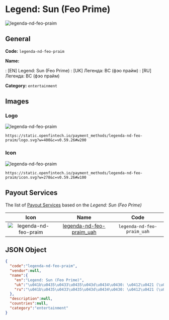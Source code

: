 
# Legend: Sun (Feo Prime) 
![legenda-nd-feo-praim](https://static.openfintech.io/payment_methods/legenda-nd-feo-praim/logo.svg?w=400&c=v0.59.26#w200)  

## General 
**Code:** `legenda-nd-feo-praim` 
 
**Name:** 
 
:	[EN] Legend: Sun (Feo Prime) 
:	[UK] Легенда: ВС (фэо прайм) 
:	[RU] Легенда: ВС (фэо прайм) 
 
**Category:** `entertainment` 
 

## Images 

### Logo 
![legenda-nd-feo-praim](https://static.openfintech.io/payment_methods/legenda-nd-feo-praim/logo.svg?w=400&c=v0.59.26#w200)  

```
https://static.openfintech.io/payment_methods/legenda-nd-feo-praim/logo.svg?w=400&c=v0.59.26#w200
```  

### Icon 
![legenda-nd-feo-praim](https://static.openfintech.io/payment_methods/legenda-nd-feo-praim/icon.svg?w=278&c=v0.59.26#w100)  

```
https://static.openfintech.io/payment_methods/legenda-nd-feo-praim/icon.svg?w=278&c=v0.59.26#w100
```  

## Payout Services 
 
The list of [Payout Services](/payout-services/) based on the _Legend: Sun (Feo Prime)_ 

|Icon|Name|Code| 
|:---:|:---:|:---:| 
|![legenda-nd-feo-praim](https://static.openfintech.io/payout_methods/legenda-nd-feo-praim/icon.svg?w=278&c=v0.59.26#w40) |[legenda-nd-feo-praim_uah](/payout-services/legenda-nd-feo-praim_uah/)|`legenda-nd-feo-praim_uah`| 
 

## JSON Object 

```json
{
  "code":"legenda-nd-feo-praim",
  "vendor":null,
  "name":{
    "en":"Legend: Sun (Feo Prime)",
    "uk":"\u041b\u0435\u0433\u0435\u043d\u0434\u0430: \u0412\u0421 (\u0444\u044d\u043e \u043f\u0440\u0430\u0439\u043c)",
    "ru":"\u041b\u0435\u0433\u0435\u043d\u0434\u0430: \u0412\u0421 (\u0444\u044d\u043e \u043f\u0440\u0430\u0439\u043c)"
  },
  "description":null,
  "countries":null,
  "category":"entertainment"
}
```  
